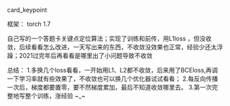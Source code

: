 card_keypoint

框架：
torch 1.7


自己写的一个答题卡关键点定位算法；实现了训练和前传，用L1loss ，但没收敛，后续看看怎么改进，一天写出来的东西，不收敛没效果也正常，经验少还太浮躁；2021过完年后再看看是哪里出了小问题导致不收敛

总结：
1.多换几个loss看看，一开始用L1、L2都不收敛，后来用了BCEloss,再调一下学习率就有些效果了，不收敛也可以换几个优化器试试看看；
2.每反向传播一次后，梯度都要置零，要不然梯度累加，最后不知道收敛哪里去。
3.第一次完整地写整个训练，涨经验 ~_~